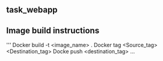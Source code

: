 ## task_webapp

## Image build instructions
'''
Docker build -t <image_name> .
Docker tag <Source_tag> <Destination_tag>
Docke push <destination_tag>
...

